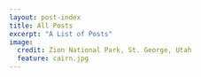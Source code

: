 ```yaml
---
layout: post-index
title: All Posts
excerpt: "A List of Posts"
image:
  credit: Zion National Park, St. George, Utah
  feature: cairn.jpg
---
```

